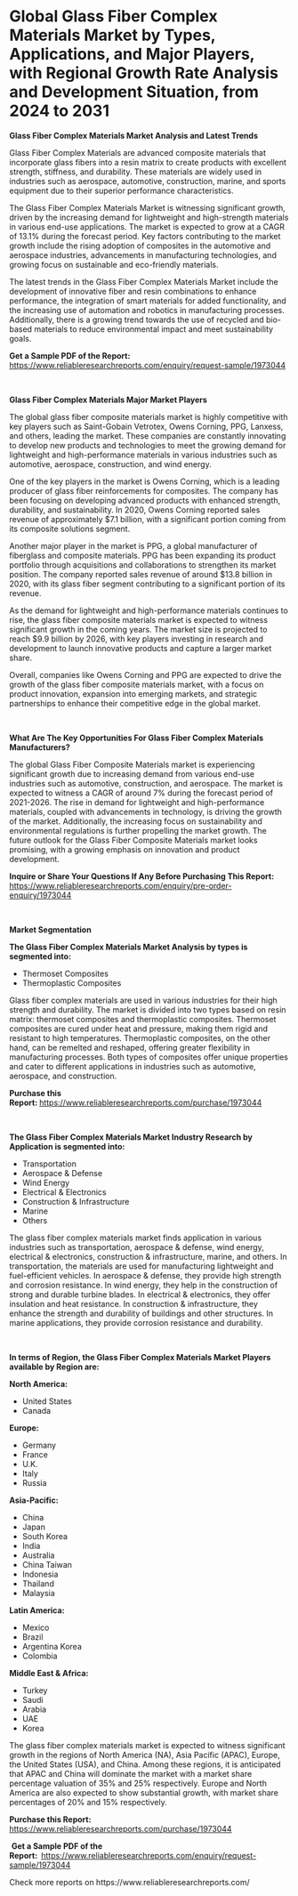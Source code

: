 <p><h1>Global Glass Fiber Complex Materials Market by Types, Applications, and Major Players, with Regional Growth Rate Analysis and Development Situation, from 2024 to 2031</h1></p><p><strong>Glass Fiber Complex Materials Market Analysis and Latest Trends</strong></p>
<p><p>Glass Fiber Complex Materials are advanced composite materials that incorporate glass fibers into a resin matrix to create products with excellent strength, stiffness, and durability. These materials are widely used in industries such as aerospace, automotive, construction, marine, and sports equipment due to their superior performance characteristics.</p><p>The Glass Fiber Complex Materials Market is witnessing significant growth, driven by the increasing demand for lightweight and high-strength materials in various end-use applications. The market is expected to grow at a CAGR of 13.1% during the forecast period. Key factors contributing to the market growth include the rising adoption of composites in the automotive and aerospace industries, advancements in manufacturing technologies, and growing focus on sustainable and eco-friendly materials.</p><p>The latest trends in the Glass Fiber Complex Materials Market include the development of innovative fiber and resin combinations to enhance performance, the integration of smart materials for added functionality, and the increasing use of automation and robotics in manufacturing processes. Additionally, there is a growing trend towards the use of recycled and bio-based materials to reduce environmental impact and meet sustainability goals.</p></p>
<p><strong>Get a Sample PDF of the Report:&nbsp;</strong> <a href="https://www.reliableresearchreports.com/enquiry/request-sample/1973044">https://www.reliableresearchreports.com/enquiry/request-sample/1973044</a></p>
<p>&nbsp;</p>
<p><strong>Glass Fiber Complex Materials Major Market Players</strong></p>
<p><p>The global glass fiber composite materials market is highly competitive with key players such as Saint-Gobain Vetrotex, Owens Corning, PPG, Lanxess, and others, leading the market. These companies are constantly innovating to develop new products and technologies to meet the growing demand for lightweight and high-performance materials in various industries such as automotive, aerospace, construction, and wind energy.</p><p>One of the key players in the market is Owens Corning, which is a leading producer of glass fiber reinforcements for composites. The company has been focusing on developing advanced products with enhanced strength, durability, and sustainability. In 2020, Owens Corning reported sales revenue of approximately $7.1 billion, with a significant portion coming from its composite solutions segment.</p><p>Another major player in the market is PPG, a global manufacturer of fiberglass and composite materials. PPG has been expanding its product portfolio through acquisitions and collaborations to strengthen its market position. The company reported sales revenue of around $13.8 billion in 2020, with its glass fiber segment contributing to a significant portion of its revenue.</p><p>As the demand for lightweight and high-performance materials continues to rise, the glass fiber composite materials market is expected to witness significant growth in the coming years. The market size is projected to reach $9.9 billion by 2026, with key players investing in research and development to launch innovative products and capture a larger market share.</p><p>Overall, companies like Owens Corning and PPG are expected to drive the growth of the glass fiber composite materials market, with a focus on product innovation, expansion into emerging markets, and strategic partnerships to enhance their competitive edge in the global market.</p></p>
<p>&nbsp;</p>
<p><strong>What Are The Key Opportunities For Glass Fiber Complex Materials Manufacturers?</strong></p>
<p><p>The global Glass Fiber Composite Materials market is experiencing significant growth due to increasing demand from various end-use industries such as automotive, construction, and aerospace. The market is expected to witness a CAGR of around 7% during the forecast period of 2021-2026. The rise in demand for lightweight and high-performance materials, coupled with advancements in technology, is driving the growth of the market. Additionally, the increasing focus on sustainability and environmental regulations is further propelling the market growth. The future outlook for the Glass Fiber Composite Materials market looks promising, with a growing emphasis on innovation and product development.</p></p>
<p><strong>Inquire or Share Your Questions If Any Before Purchasing This Report:</strong> <a href="https://www.reliableresearchreports.com/enquiry/pre-order-enquiry/1973044">https://www.reliableresearchreports.com/enquiry/pre-order-enquiry/1973044</a></p>
<p>&nbsp;</p>
<p><strong>Market Segmentation</strong></p>
<p><strong>The Glass Fiber Complex Materials Market Analysis by types is segmented into:</strong></p>
<p><ul><li>Thermoset Composites</li><li>Thermoplastic Composites</li></ul></p>
<p><p>Glass fiber complex materials are used in various industries for their high strength and durability. The market is divided into two types based on resin matrix: thermoset composites and thermoplastic composites. Thermoset composites are cured under heat and pressure, making them rigid and resistant to high temperatures. Thermoplastic composites, on the other hand, can be remelted and reshaped, offering greater flexibility in manufacturing processes. Both types of composites offer unique properties and cater to different applications in industries such as automotive, aerospace, and construction.</p></p>
<p><strong>Purchase this Report:&nbsp;</strong><a href="https://www.reliableresearchreports.com/purchase/1973044">https://www.reliableresearchreports.com/purchase/1973044</a></p>
<p>&nbsp;</p>
<p><strong>The Glass Fiber Complex Materials Market Industry Research by Application is segmented into:</strong></p>
<p><ul><li>Transportation</li><li>Aerospace & Defense</li><li>Wind Energy</li><li>Electrical & Electronics</li><li>Construction & Infrastructure</li><li>Marine</li><li>Others</li></ul></p>
<p><p>The glass fiber complex materials market finds application in various industries such as transportation, aerospace & defense, wind energy, electrical & electronics, construction & infrastructure, marine, and others. In transportation, the materials are used for manufacturing lightweight and fuel-efficient vehicles. In aerospace & defense, they provide high strength and corrosion resistance. In wind energy, they help in the construction of strong and durable turbine blades. In electrical & electronics, they offer insulation and heat resistance. In construction & infrastructure, they enhance the strength and durability of buildings and other structures. In marine applications, they provide corrosion resistance and durability.</p></p>
<p>&nbsp;</p>
<p><strong>In terms of Region, the Glass Fiber Complex Materials Market Players available by Region are:</strong></p>
<p>
    <p> <strong> North America: </strong>
        <ul>
            <li>United States</li>
            <li>Canada</li>
        </ul>
        </p> 
    <p> <strong> Europe: </strong>
        <ul>
            <li>Germany</li>
            <li>France</li>
            <li>U.K.</li>
            <li>Italy</li>
            <li>Russia</li>
        </ul>
        </p> 
    <p> <strong> Asia-Pacific: </strong>
        <ul>
            <li>China</li>
            <li>Japan</li>
            <li>South Korea</li>
            <li>India</li>
            <li>Australia</li>
            <li>China Taiwan</li>
            <li>Indonesia</li>
            <li>Thailand</li>
            <li>Malaysia</li>
        </ul>
        </p> 
    <p> <strong> Latin America: </strong>
        <ul>
            <li>Mexico</li>
            <li>Brazil</li>
            <li>Argentina Korea</li>
            <li>Colombia</li>
        </ul>
        </p> 
    <p> <strong> Middle East & Africa: </strong>
        <ul>
            <li>Turkey</li>
            <li>Saudi</li>
            <li>Arabia</li>
            <li>UAE</li>
            <li>Korea</li>
        </ul>
    </p>
    </p>
<p><p>The glass fiber complex materials market is expected to witness significant growth in the regions of North America (NA), Asia Pacific (APAC), Europe, the United States (USA), and China. Among these regions, it is anticipated that APAC and China will dominate the market with a market share percentage valuation of 35% and 25% respectively. Europe and North America are also expected to show substantial growth, with market share percentages of 20% and 15% respectively.</p></p>
<p><strong>Purchase this Report: </strong><a href="https://www.reliableresearchreports.com/purchase/1973044">https://www.reliableresearchreports.com/purchase/1973044</a></p>
<p>&nbsp;<strong>Get a Sample PDF of the Report:&nbsp;&nbsp;</strong><a href="https://www.reliableresearchreports.com/enquiry/request-sample/1973044">https://www.reliableresearchreports.com/enquiry/request-sample/1973044</a></p>
<p><strong></strong></p>
<p>Check more reports on https://www.reliableresearchreports.com/</p>